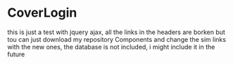 # CoverLogin
this is just a test with jquery ajax, all the links in the headers are borken but tou can just download my repository Components and change the sim links with the new ones, the database is not included, i might include it in the future
